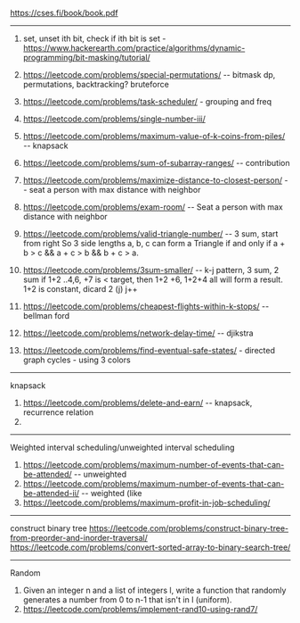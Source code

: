 
https://cses.fi/book/book.pdf

-----------
1. set, unset ith bit, check if ith bit is set -
   https://www.hackerearth.com/practice/algorithms/dynamic-programming/bit-masking/tutorial/

3. https://leetcode.com/problems/special-permutations/  -- bitmask dp, permutations, backtracking? bruteforce

4. https://leetcode.com/problems/task-scheduler/   - grouping and freq

5. https://leetcode.com/problems/single-number-iii/

6. https://leetcode.com/problems/maximum-value-of-k-coins-from-piles/  -- knapsack

7. https://leetcode.com/problems/sum-of-subarray-ranges/   -- contribution

8. https://leetcode.com/problems/maximize-distance-to-closest-person/  --  seat a person with max distance with neighbor

9. https://leetcode.com/problems/exam-room/  -- Seat a person with max distance with neighbor

10. https://leetcode.com/problems/valid-triangle-number/  -- 3 sum, start from right
So 3 side lengths a, b, c can form a Triangle if and only if a + b > c && a + c > b && b + c > a.

11. https://leetcode.com/problems/3sum-smaller/  --  k-j pattern, 3 sum, 2 sum
    if 1+2 ..4,6, +7 is < target, then 1+2 +6, 1+2+4 all will form a result. 1+2 is constant, dicard 2 (j) j++

12. https://leetcode.com/problems/cheapest-flights-within-k-stops/ -- bellman ford

13. https://leetcode.com/problems/network-delay-time/ -- djikstra

14. https://leetcode.com/problems/find-eventual-safe-states/   - directed graph cycles - using 3 colors

---
knapsack

1. https://leetcode.com/problems/delete-and-earn/  -- knapsack, recurrence relation
2. 
---

Weighted interval scheduling/unweighted interval scheduling
1. https://leetcode.com/problems/maximum-number-of-events-that-can-be-attended/  -- unweighted
2. https://leetcode.com/problems/maximum-number-of-events-that-can-be-attended-ii/  -- weighted (like 
3. https://leetcode.com/problems/maximum-profit-in-job-scheduling/
---
construct binary tree
https://leetcode.com/problems/construct-binary-tree-from-preorder-and-inorder-traversal/
https://leetcode.com/problems/convert-sorted-array-to-binary-search-tree/

---

Random

1. Given an integer n and a list of integers l, write a function that randomly generates a number from 0 to n-1 that isn't in l (uniform).
2. https://leetcode.com/problems/implement-rand10-using-rand7/



